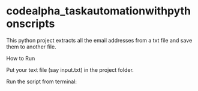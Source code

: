 # codealpha_taskautomationwithpythonscripts
This python project extracts all the email addresses from a txt file and save them to another file.

How to Run

Put your text file (say input.txt) in the project folder.

Run the script from terminal:
